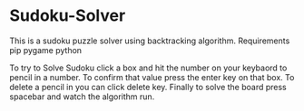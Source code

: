 # Sudoku-Solver
This is a sudoku puzzle solver using backtracking algorithm.
Requirements
pip
pygame
python

To try to Solve Sudoku click a box and hit the number on your keybaord to pencil in a number. 
To confirm that value press the enter key on that box. 
To delete a pencil in you can click delete key. 
Finally to solve the board press spacebar and watch the algorithm run.

